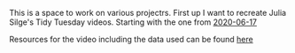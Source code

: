 This is a space to work on various projectrs. First up I want to recreate Julia Silge's Tidy Tuesday videos. Starting with the one from [2020-06-17 ](https://www.youtube.com/watch?v=z4oQh_5YMVk)

Resources for the video including the data used can be found [here](https://github.com/rfordatascience/tidytuesday/tree/master/data/2020/2020-06-16)
